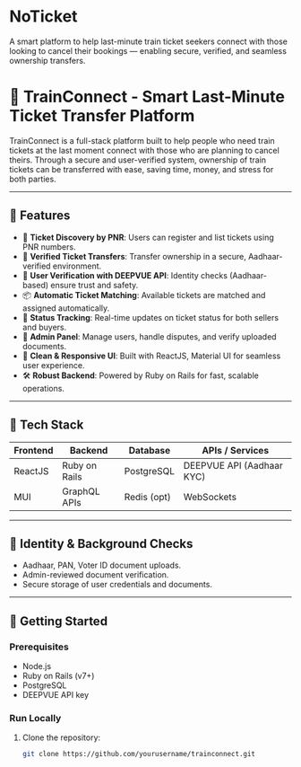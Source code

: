 # NoTicket
A smart platform to help last-minute train ticket seekers connect with those looking to cancel their bookings — enabling secure, verified, and seamless ownership transfers.

# 🚆 TrainConnect - Smart Last-Minute Ticket Transfer Platform

TrainConnect is a full-stack platform built to help people who need train tickets at the last moment connect with those who are planning to cancel theirs. Through a secure and user-verified system, ownership of train tickets can be transferred with ease, saving time, money, and stress for both parties.

---

## 🌟 Features

- 🔎 **Ticket Discovery by PNR**: Users can register and list tickets using PNR numbers.
- 🔄 **Verified Ticket Transfers**: Transfer ownership in a secure, Aadhaar-verified environment.
- 👥 **User Verification with DEEPVUE API**: Identity checks (Aadhaar-based) ensure trust and safety.
- 📦 **Automatic Ticket Matching**: Available tickets are matched and assigned automatically.
- 🧾 **Status Tracking**: Real-time updates on ticket status for both sellers and buyers.
- 🔐 **Admin Panel**: Manage users, handle disputes, and verify uploaded documents.
- 🚀 **Clean & Responsive UI**: Built with ReactJS, Material UI for seamless user experience.
- 🛠️ **Robust Backend**: Powered by Ruby on Rails for fast, scalable operations.

---

## 🔧 Tech Stack

| Frontend | Backend        | Database     | APIs / Services         |
|----------|----------------|--------------|--------------------------|
| ReactJS  | Ruby on Rails  | PostgreSQL   | DEEPVUE API (Aadhaar KYC) |
| MUI      | GraphQL APIs   | Redis (opt)  | WebSockets               |

---

## 🔐 Identity & Background Checks

- Aadhaar, PAN, Voter ID document uploads.
- Admin-reviewed document verification.
- Secure storage of user credentials and documents.

---

## 🚀 Getting Started

### Prerequisites
- Node.js
- Ruby on Rails (v7+)
- PostgreSQL
- DEEPVUE API key

### Run Locally

1. Clone the repository:
   ```bash
   git clone https://github.com/yourusername/trainconnect.git
